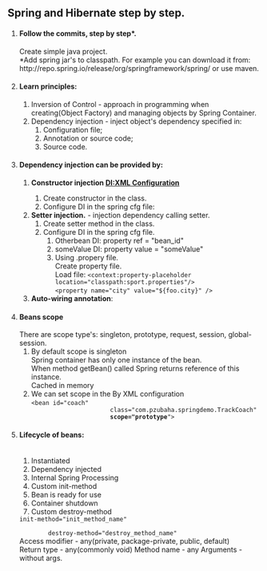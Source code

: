 <h2>Spring and Hibernate step by step.</h2>


<ol>
    <li>
        <h4>
            Follow the commits, step by step*.
        </h4>
            Create simple java project.<br>
            *Add spring jar's to classpath.
            For example you can download it from: 
            http://repo.spring.io/release/org/springframework/spring/
            or use maven.
    </li>
    <li>    <h4> Learn principles:</h4>
    <ol type ="1">
    <li>Inversion of Control - approach in programming when 
     creating(Object Factory) and managing objects by Spring Container.</li>
    <li>Dependency injection - inject object's dependency
    specified in:
     <ol>
     <li>Configuration file;
     </li>
      <li>Annotation or source code;
      </li>
      <li>Source code.
      </li>
     </ol>
     </li>
    </ol>
    </li>
    <li>
    <h4><strong>Dependency injection</strong> can be provided by:</h4>
    <ol>
    <li><strong>Constructor injection
    <a href ="">DI:XML Configuration<a></strong>
    <ol>
        <li>Create constructor in the class.</li>
        <li>Configure DI in the spring cfg file:
         </li>
        </ol>
    </li>
    <li>
    <strong>Setter injection.</strong> - injection dependency calling setter.
    <ol>
    <li>Create setter method in the class.</li>
    <li>Configure DI in the spring cfg file.
         <ol>
               <li>Otherbean DI: property ref = "bean_id"</li>
               <li>someValue DI: property value = "someValue"</li>
               <li>Using .propery file. 
                  <br>Create property file.
                  <br>Load file:
                  <code>&lt;context:property-placeholder location="classpath:sport.properties"/&gt;</code><br>
                  <code>&lt;property name="city" value="${foo.city}" /&gt;</code>
                 </li>
            </ol>
    </li>
    </ol>
        </li>
            <li><strong>Auto-wiring annotation</strong>:</li>
    </ol>
    </li>
    <li><h4>Beans scope</h4>
        There are scope type's:
        singleton, prototype, request, session, global-session.
        <ol>
            <li>By default scope is singleton<br />
            Spring container has only one instance of the bean.<br />
            When method getBean() called Spring returns reference of this instance.<br />
            Cached in memory</li>
            <li>We can set scope in the By XML configuration<br>
            <code>&lt;bean id="coach"
                      class="com.pzubaha.springdemo.TrackCoach"
                      <strong>scope="prototype</strong>"&gt;</code>
            </li>
        </ol>
    </li>
    <li>
        <h4>Lifecycle of beans:</h4><br>
        <ol>
            <li>Instantiated</li>
            <li>Dependency injected</li>
            <li>Internal Spring Processing</li>
            <li>Custom init-method</li>
            <li>Bean is ready for use</li>
            <li>Container shutdown</li>
            <li>Custom destroy-method</li>
        </ol>
        <code>init-method="init_method_name"<br>
        destroy-method="destroy_method_name"</code><br>
        Access modifier - any(private, package-private, public, default)<br>
        Return type - any(commonly void)
        Method name - any
        Arguments - without args.
    </li>
</ol>





